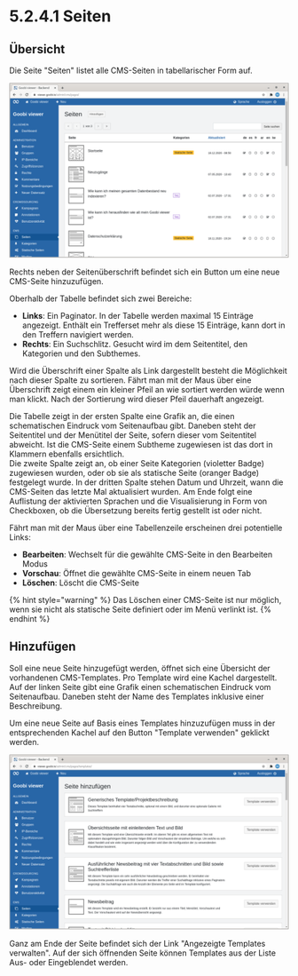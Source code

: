 # 5.2.4.1 Seiten

## Übersicht

Die Seite "Seiten" listet alle CMS-Seiten in tabellarischer Form auf.

![&#xDC;bersicht der CMS-Seiten](../../../.gitbook/assets/5.2.4.1_de_seiten.png)

Rechts neben der Seitenüberschrift befindet sich ein Button um eine neue CMS-Seite hinzuzufügen.

Oberhalb der Tabelle befindet sich zwei Bereiche:

* **Links**: Ein Paginator. In der Tabelle werden maximal 15 Einträge angezeigt. Enthält ein Trefferset mehr als diese 15 Einträge, kann dort in den Treffern navigiert werden.
* **Rechts**: Ein Suchschlitz. Gesucht wird im dem Seitentitel, den Kategorien und den Subthemes.

Wird die Überschrift einer Spalte als Link dargestellt besteht die Möglichkeit nach dieser Spalte zu sortieren. Fährt man mit der Maus über eine Überschrift zeigt einem ein kleiner Pfeil an wie sortiert werden würde wenn man klickt. Nach der Sortierung wird dieser Pfeil dauerhaft angezeigt.

Die Tabelle zeigt in der ersten Spalte eine Grafik an, die einen schematischen Eindruck vom Seitenaufbau gibt. Daneben steht der Seitentitel und der Menütitel der Seite, sofern dieser vom Seitentitel abweicht. Ist die CMS-Seite einem Subtheme zugewiesen ist das dort in Klammern ebenfalls ersichtlich.  
Die zweite Spalte zeigt an, ob einer Seite Kategorien \(violetter Badge\) zugewiesen wurden, oder ob sie als statische Seite \(oranger Badge\) festgelegt wurde. In der dritten Spalte stehen Datum und Uhrzeit, wann die CMS-Seiten das letzte Mal aktualisiert wurden. Am Ende folgt eine Auflistung der aktivierten Sprachen und die Visualisierung in Form von Checkboxen, ob die Übersetzung bereits fertig gestellt ist oder nicht.

Fährt man mit der Maus über eine Tabellenzeile erscheinen drei potentielle Links:

* **Bearbeiten**: Wechselt für die gewählte CMS-Seite in den Bearbeiten Modus
* **Vorschau**: Öffnet die gewählte CMS-Seite in einem neuen Tab
* **Löschen**: Löscht die CMS-Seite

{% hint style="warning" %}
Das Löschen einer CMS-Seite ist nur möglich, wenn sie nicht als statische Seite definiert oder im Menü verlinkt ist.
{% endhint %}

## Hinzufügen

Soll eine neue Seite hinzugefügt werden, öffnet sich eine Übersicht der vorhandenen CMS-Templates. Pro Template wird eine Kachel dargestellt. Auf der linken Seite gibt eine Grafik einen schematischen Eindruck vom Seitenaufbau. Daneben steht der Name des Templates inklusive einer Beschreibung.

Um eine neue Seite auf Basis eines Templates hinzuzufügen muss in der entsprechenden Kachel auf den Button "Template verwenden" geklickt werden.

![](../../../.gitbook/assets/de_neueseite.png)

Ganz am Ende der Seite befindet sich der Link "Angezeigte Templates verwalten". Auf der sich öffnenden Seite können Templates aus der Liste Aus- oder Eingeblendet werden.

